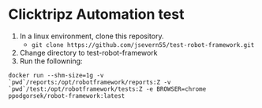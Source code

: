 # Clicktripz Automation test

1. In a linux environment, clone this repository.
    - `git clone https://github.com/jsevern55/test-robot-framework.git`
2. Change directory to test-robot-framework
3. Run the followning:

``docker run --shm-size=1g -v `pwd`/reports:/opt/robotframework/reports:Z -v `pwd`/test:/opt/robotframework/tests:Z -e BROWSER=chrome ppodgorsek/robot-framework:latest``
